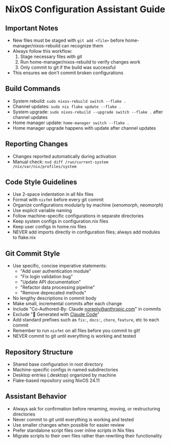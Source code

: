 # NixOS Configuration Assistant Guide

## Important Notes
- New files must be staged with `git add <file>` before home-manager/nixos-rebuild can recognize them
- Always follow this workflow:
  1. Stage necessary files with git
  2. Run home-manager/nixos-rebuild to verify changes work
  3. Only commit to git if the build was successful
- This ensures we don't commit broken configurations

## Build Commands
- System rebuild: `sudo nixos-rebuild switch --flake .`
- Channel updates: `sudo nix flake update --flake .`
- System upgrade:  `sudo nixos-rebuild --upgrade switch --flake .` after channel updates
- Home manager update: `home-manager switch --flake .`
- Home manager upgrade happens with update after channel updates

## Reporting Changes
- Changes reported automatically during activation
- Manual check: `nvd diff /run/current-system /nix/var/nix/profiles/system`

## Code Style Guidelines
- Use 2-space indentation in all Nix files
- Format with `nixfmt` before every git commit
- Organize configurations modularly by machine (xenomorph, neomorph)
- Use explicit variable naming
- Follow machine-specific configurations in separate directories
- Keep system configs in configuration.nix files
- Keep user configs in home.nix files
- NEVER add imports directly in configuration files; always add modules to flake.nix

## Git Commit Style
- Use specific, concise imperative statements:
  - "Add user authentication module"
  - "Fix login validation bug"
  - "Update API documentation"
  - "Refactor data processing pipeline"
  - "Remove deprecated methods"
- No lengthy descriptions in commit body
- Make small, incremental commits after each change
- Include "Co-Authored-By: Claude <noreply@anthropic.com>" in commits
- Exclude "🤖 Generated with [Claude Code](https://claude.ai/code)"
- Add standard prefixes such as `fix:`, `docs:`, `chore`, `feature`, etc to each commit
- Remember to run `nixfmt` on all files before you commit to git!
- NEVER commit to git until everything is working and tested

## Repository Structure
- Shared base configuration in root directory
- Machine-specific configs in named subdirectories
- Desktop entries (.desktop) organized by machine
- Flake-based repository using NixOS 24.11

## Assistant Behavior
- Always ask for confirmation before renaming, moving, or restructuring directories
- Never commit to git until everything is working and tested
- Use smaller changes when possible for easier review
- Prefer standalone script files over inline scripts in Nix files
- Migrate scripts to their own files rather than rewriting their functionality

